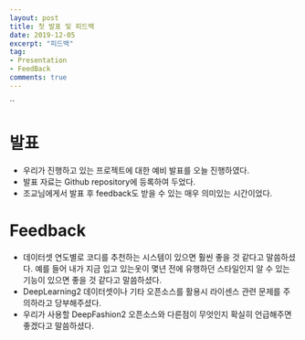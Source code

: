 ```yaml
---
layout: post
title: 첫 발표 및 피드백
date: 2019-12-05
excerpt: "피드백"
tag:
- Presentation
- FeedBack
comments: true
---
```

``
#  발표

+ 우리가 진행하고 있는 프로젝트에 대한 예비 발표를 오늘 진행하였다.
+ 발표 자료는 Github repository에 등록하여 두었다.
+ 조교님에게서 발표 후 feedback도 받을 수 있는 매우 의미있는 시간이었다.

# Feedback

+ 데이터셋 연도별로 코디를 추천하는 시스템이 있으면 훨씬 좋을 것 같다고 말씀하셨다. 예를 들어 내가 지금 입고 있는옷이 몇년 전에 유행하던 스타일인지 알 수 있는 기능이 있으면 좋을 것 같다고 말씀하셨다.
+ DeepLearning2 데이터셋이나 기타 오픈소스를 활용시 라이센스 관련 문제를 주의하라고 당부해주셨다.
+ 우리가 사용할 DeepFashion2 오픈소스와 다른점이 무엇인지 확실히 언급해주면 좋겠다고 말씀하셨다.
